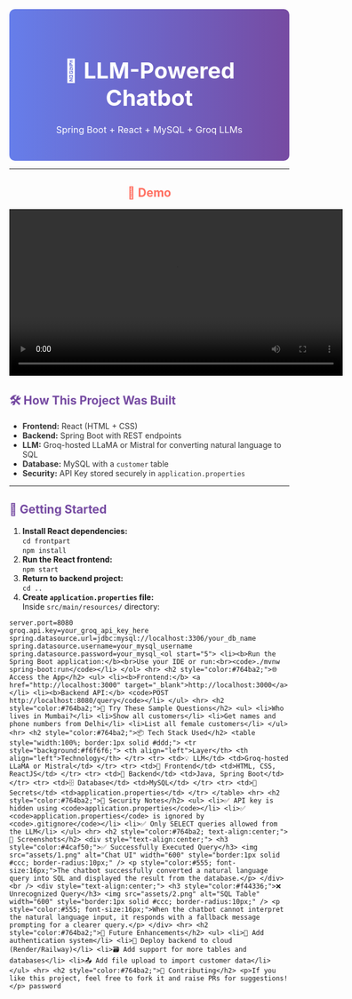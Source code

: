 <div align="center"
  style="background: linear-gradient(to right, #667eea, #764ba2); padding: 30px; border-radius: 10px; color: white;">
  <h1 style="font-size: 2.5rem; margin-bottom: 10px;">🤖 LLM-Powered Chatbot</h1>
  <h3 style="font-weight: normal;">Spring Boot + React + MySQL + Groq LLMs</h3>
</div>

<hr>

<div align="center" style="margin-bottom: 20px;">
  <h2 style="color:#ff6f61;">🎥  Demo</h2>
  <video src="https://github.com/user-attachments/assets/509f6a45-1e3c-44e2-80b7-ce2170815bf1" controls width="600">
    Your browser does not support the video tag.
  </video>
</div>

<h2 style="color:#764ba2;">🛠️ How This Project Was Built</h2>

<ul>
  <li><span style="color:#333;"><strong>Frontend:</strong> React (HTML + CSS)</span></li>
  <li><span style="color:#333;"><strong>Backend:</strong> Spring Boot with REST endpoints</span></li>
  <li><span style="color:#333;"><strong>LLM:</strong> Groq-hosted LLaMA or Mistral for converting natural language to
      SQL</span></li>
  <li><span style="color:#333;"><strong>Database:</strong> MySQL with a <code>customer</code> table</span></li>
  <li><span style="color:#333;"><strong>Security:</strong> API Key stored securely in <code>application.properties</code></span></li>
</ul>

<hr>

<h2 style="color:#764ba2;">🚀 Getting Started</h2>

<ol>
  <li><b>Install React dependencies:</b><br><code>cd frontpart</code><br><code>npm install</code></li>
  <li><b>Run the React frontend:</b><br><code>npm start</code></li>
  <li><b>Return to backend project:</b><br><code>cd ..</code></li>
  <li><b>Create <code>application.properties</code> file:</b><br> Inside <code>src/main/resources/</code> directory:</li>
</ol>

```properties
server.port=8080
groq.api.key=your_groq_api_key_here
spring.datasource.url=jdbc:mysql://localhost:3306/your_db_name
spring.datasource.username=your_mysql_username
spring.datasource.password=your_mysql_<ol start="5"> <li><b>Run the Spring Boot application:</b><br>Use your IDE or run:<br><code>./mvnw spring-boot:run</code></li> </ol> <hr> <h2 style="color:#764ba2;">🌐 Access the App</h2> <ul> <li><b>Frontend:</b> <a href="http://localhost:3000" target="_blank">http://localhost:3000</a></li> <li><b>Backend API:</b> <code>POST http://localhost:8080/query</code></li> </ul> <hr> <h2 style="color:#764ba2;">🧪 Try These Sample Questions</h2> <ul> <li>Who lives in Mumbai?</li> <li>Show all customers</li> <li>Get names and phone numbers from Delhi</li> <li>List all female customers</li> </ul> <hr> <h2 style="color:#764ba2;">📦 Tech Stack Used</h2> <table style="width:100%; border:1px solid #ddd;"> <tr style="background:#f6f6f6;"> <th align="left">Layer</th> <th align="left">Technology</th> </tr> <tr> <td>💡 LLM</td> <td>Groq-hosted LLaMA or Mistral</td> </tr> <tr> <td>🎨 Frontend</td> <td>HTML, CSS, ReactJS</td> </tr> <tr> <td>🧠 Backend</td> <td>Java, Spring Boot</td> </tr> <tr> <td>🗄️ Database</td> <td>MySQL</td> </tr> <tr> <td>🔐 Secrets</td> <td>application.properties</td> </tr> </table> <hr> <h2 style="color:#764ba2;">🔐 Security Notes</h2> <ul> <li>✅ API key is hidden using <code>application.properties</code></li> <li>✅ <code>application.properties</code> is ignored by <code>.gitignore</code></li> <li>✅ Only SELECT queries allowed from the LLM</li> </ul> <hr> <h2 style="color:#764ba2; text-align:center;">📸 Screenshots</h2> <div style="text-align:center;"> <h3 style="color:#4caf50;">✅ Successfully Executed Query</h3> <img src="assets/1.png" alt="Chat UI" width="600" style="border:1px solid #ccc; border-radius:10px;" /> <p style="color:#555; font-size:16px;">The chatbot successfully converted a natural language query into SQL and displayed the result from the database.</p> </div> <br /> <div style="text-align:center;"> <h3 style="color:#f44336;">❌ Unrecognized Query</h3> <img src="assets/2.png" alt="SQL Table" width="600" style="border:1px solid #ccc; border-radius:10px;" /> <p style="color:#555; font-size:16px;">When the chatbot cannot interpret the natural language input, it responds with a fallback message prompting for a clearer query.</p> </div> <hr> <h2 style="color:#764ba2;">📌 Future Enhancements</h2> <ul> <li>🔐 Add authentication system</li> <li>📡 Deploy backend to cloud (Render/Railway)</li> <li>🗃️ Add support for more tables and databases</li> <li>📤 Add file upload to import customer data</li> </ul> <hr> <h2 style="color:#764ba2;">🤝 Contributing</h2> <p>If you like this project, feel free to fork it and raise PRs for suggestions!</p> password

